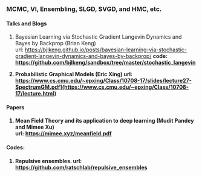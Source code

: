 ### MCMC, VI, Ensembling, SLGD, SVGD, and HMC, etc. 



#### Talks and Blogs

1. Bayesian Learning via Stochastic Gradient Langevin Dynamics and Bayes by Backprop (Brian Keng) <br> 
   url: https://bjlkeng.github.io/posts/bayesian-learning-via-stochastic-gradient-langevin-dynamics-and-bayes-by-backprop/ <b> 
   code: https://github.com/bjlkeng/sandbox/tree/master/stochastic_langevin

2. Probabilistic Graphical Models (Eric Xing) <b> 
   url: https://www.cs.cmu.edu/~epxing/Class/10708-17/slides/lecture27-SpectrumGM.pdf](https://www.cs.cmu.edu/~epxing/Class/10708-17/lecture.html)

   
   
   
#### Papers
1. Mean Field Theory and its application to deep learning (Mudit Pandey and Mimee Xu) <br> 
   url: https://mimee.xyz/meanfield.pdf

#### Codes:
1. Repulsive ensembles. url: https://github.com/ratschlab/repulsive_ensembles
